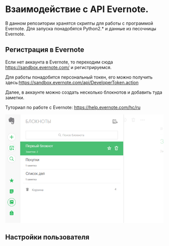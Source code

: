 # Взаимодействие с API Evernote.

В данном репозитории хранятся скрипты для работы с программой Evernote.
Для запуска понадобятся Python2.* и данные из песочницы Evernote.

## Регистрация в Evernote

Если нет аккаунта в Evernote, то переходим сюда https://sandbox.evernote.com/ и регистрируемся. 

Для работы понадобится персональный токен, его можно получить здесь:https://sandbox.evernote.com/api/DeveloperToken.action

Далее, в аккаунте можно создать несколько блокнотов и добавить туда заметки.

Туториал по работе с Evernote: https://help.evernote.com/hc/ru

![](https://github.com/atskayasatana/Images/blob/1b2a82d30d041434b58a9fbc0e303f144a517735/%D0%91%D0%BB%D0%BE%D0%BA%D0%BD%D0%BE%D1%82%D1%8B.png)

## Настройки пользователя


